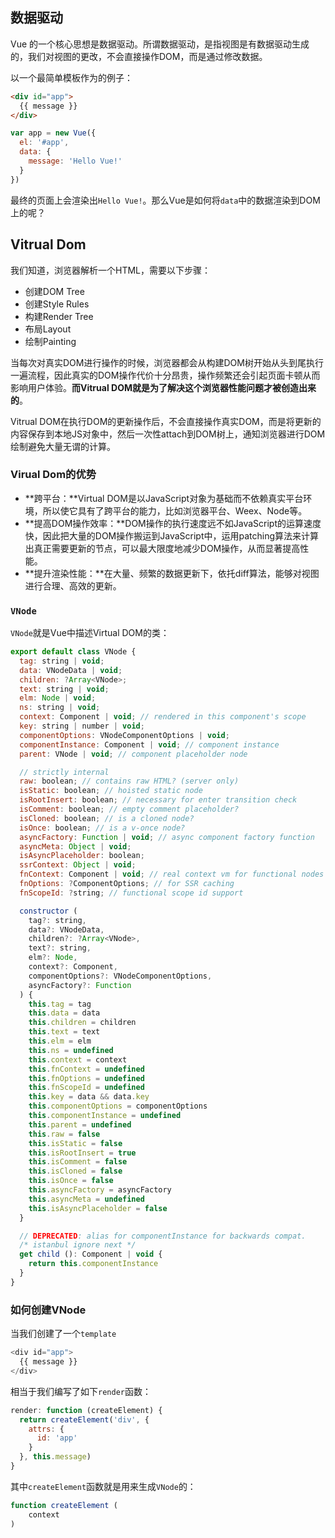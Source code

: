 ## 数据驱动

Vue 的一个核心思想是数据驱动。所谓数据驱动，是指视图是有数据驱动生成的，我们对视图的更改，不会直接操作DOM，而是通过修改数据。

以一个最简单模板作为的例子：

```html
<div id="app">
  {{ message }}
</div>
```

```js
var app = new Vue({
  el: '#app',
  data: {
    message: 'Hello Vue!'
  }
})
```

最终的页面上会渲染出`Hello Vue!`。那么Vue是如何将`data`中的数据渲染到DOM上的呢？

## Vitrual Dom

我们知道，浏览器解析一个HTML，需要以下步骤：

* 创建DOM Tree
* 创建Style Rules
* 构建Render Tree
* 布局Layout
* 绘制Painting

当每次对真实DOM进行操作的时候，浏览器都会从构建DOM树开始从头到尾执行一遍流程，因此真实的DOM操作代价十分昂贵，操作频繁还会引起页面卡顿从而影响用户体验。**而Vitrual DOM就是为了解决这个浏览器性能问题才被创造出来的**。

Vitrual DOM在执行DOM的更新操作后，不会直接操作真实DOM，而是将更新的内容保存到本地JS对象中，然后一次性attach到DOM树上，通知浏览器进行DOM绘制避免大量无谓的计算。

### Virual Dom的优势

* **跨平台：**Virtual DOM是以JavaScript对象为基础而不依赖真实平台环境，所以使它具有了跨平台的能力，比如浏览器平台、Weex、Node等。
* **提高DOM操作效率：**DOM操作的执行速度远不如JavaScript的运算速度快，因此把大量的DOM操作搬运到JavaScript中，运用patching算法来计算出真正需要更新的节点，可以最大限度地减少DOM操作，从而显著提高性能。
* **提升渲染性能：**在大量、频繁的数据更新下，依托diff算法，能够对视图进行合理、高效的更新。

### `VNode`

`VNode`就是Vue中描述Virtual DOM的类：

```js
export default class VNode {
  tag: string | void;
  data: VNodeData | void;
  children: ?Array<VNode>;
  text: string | void;
  elm: Node | void;
  ns: string | void;
  context: Component | void; // rendered in this component's scope
  key: string | number | void;
  componentOptions: VNodeComponentOptions | void;
  componentInstance: Component | void; // component instance
  parent: VNode | void; // component placeholder node

  // strictly internal
  raw: boolean; // contains raw HTML? (server only)
  isStatic: boolean; // hoisted static node
  isRootInsert: boolean; // necessary for enter transition check
  isComment: boolean; // empty comment placeholder?
  isCloned: boolean; // is a cloned node?
  isOnce: boolean; // is a v-once node?
  asyncFactory: Function | void; // async component factory function
  asyncMeta: Object | void;
  isAsyncPlaceholder: boolean;
  ssrContext: Object | void;
  fnContext: Component | void; // real context vm for functional nodes
  fnOptions: ?ComponentOptions; // for SSR caching
  fnScopeId: ?string; // functional scope id support

  constructor (
    tag?: string,
    data?: VNodeData,
    children?: ?Array<VNode>,
    text?: string,
    elm?: Node,
    context?: Component,
    componentOptions?: VNodeComponentOptions,
    asyncFactory?: Function
  ) {
    this.tag = tag
    this.data = data
    this.children = children
    this.text = text
    this.elm = elm
    this.ns = undefined
    this.context = context
    this.fnContext = undefined
    this.fnOptions = undefined
    this.fnScopeId = undefined
    this.key = data && data.key
    this.componentOptions = componentOptions
    this.componentInstance = undefined
    this.parent = undefined
    this.raw = false
    this.isStatic = false
    this.isRootInsert = true
    this.isComment = false
    this.isCloned = false
    this.isOnce = false
    this.asyncFactory = asyncFactory
    this.asyncMeta = undefined
    this.isAsyncPlaceholder = false
  }

  // DEPRECATED: alias for componentInstance for backwards compat.
  /* istanbul ignore next */
  get child (): Component | void {
    return this.componentInstance
  }
}
```

### 如何创建VNode

当我们创建了一个`template`

```js
<div id="app">
  {{ message }}
</div>
```

相当于我们编写了如下`render`函数：

```js
render: function (createElement) {
  return createElement('div', {
    attrs: {
      id: 'app'
    }
  }, this.message)
}
```

其中`createElement`函数就是用来生成`VNode`的：

```js
function createElement (
	context
)
```

